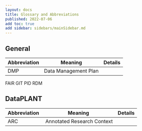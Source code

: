 ```yaml
---
layout: docs
title: Glossary and Abbreviations
published: 2022-07-06
add toc: true
add sidebar: sidebars/mainSidebar.md
---
```



## General

Abbreviation | Meaning | Details
---------|----------|---------
DMP | Data Management Plan | 
FAIR
GIT
PID
RDM

## DataPLANT

Abbreviation | Meaning | Details
---------|----------|---------
ARC | Annotated Research Context |  